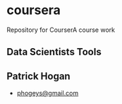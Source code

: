 # coursera
Repository for CourserA course work

## Data Scientists Tools
## Patrick Hogan
* phogeys@gmail.com
